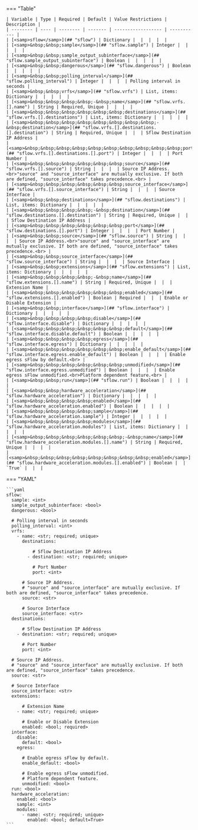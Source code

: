 <!--
  ~ Copyright (c) 2023 Arista Networks, Inc.
  ~ Use of this source code is governed by the Apache License 2.0
  ~ that can be found in the LICENSE file.
  -->
=== "Table"

    | Variable | Type | Required | Default | Value Restrictions | Description |
    | -------- | ---- | -------- | ------- | ------------------ | ----------- |
    | [<samp>sflow</samp>](## "sflow") | Dictionary |  |  |  |  |
    | [<samp>&nbsp;&nbsp;sample</samp>](## "sflow.sample") | Integer |  |  |  |  |
    | [<samp>&nbsp;&nbsp;sample_output_subinterface</samp>](## "sflow.sample_output_subinterface") | Boolean |  |  |  |  |
    | [<samp>&nbsp;&nbsp;dangerous</samp>](## "sflow.dangerous") | Boolean |  |  |  |  |
    | [<samp>&nbsp;&nbsp;polling_interval</samp>](## "sflow.polling_interval") | Integer |  |  |  | Polling interval in seconds |
    | [<samp>&nbsp;&nbsp;vrfs</samp>](## "sflow.vrfs") | List, items: Dictionary |  |  |  |  |
    | [<samp>&nbsp;&nbsp;&nbsp;&nbsp;-&nbsp;name</samp>](## "sflow.vrfs.[].name") | String | Required, Unique |  |  |  |
    | [<samp>&nbsp;&nbsp;&nbsp;&nbsp;&nbsp;&nbsp;destinations</samp>](## "sflow.vrfs.[].destinations") | List, items: Dictionary |  |  |  |  |
    | [<samp>&nbsp;&nbsp;&nbsp;&nbsp;&nbsp;&nbsp;&nbsp;&nbsp;-&nbsp;destination</samp>](## "sflow.vrfs.[].destinations.[].destination") | String | Required, Unique |  |  | Sflow Destination IP Address |
    | [<samp>&nbsp;&nbsp;&nbsp;&nbsp;&nbsp;&nbsp;&nbsp;&nbsp;&nbsp;&nbsp;port</samp>](## "sflow.vrfs.[].destinations.[].port") | Integer |  |  |  | Port Number |
    | [<samp>&nbsp;&nbsp;&nbsp;&nbsp;&nbsp;&nbsp;source</samp>](## "sflow.vrfs.[].source") | String |  |  |  | Source IP Address.<br>"source" and "source_interface" are mutually exclusive. If both are defined, "source_interface" takes precedence.<br> |
    | [<samp>&nbsp;&nbsp;&nbsp;&nbsp;&nbsp;&nbsp;source_interface</samp>](## "sflow.vrfs.[].source_interface") | String |  |  |  | Source Interface |
    | [<samp>&nbsp;&nbsp;destinations</samp>](## "sflow.destinations") | List, items: Dictionary |  |  |  |  |
    | [<samp>&nbsp;&nbsp;&nbsp;&nbsp;-&nbsp;destination</samp>](## "sflow.destinations.[].destination") | String | Required, Unique |  |  | Sflow Destination IP Address |
    | [<samp>&nbsp;&nbsp;&nbsp;&nbsp;&nbsp;&nbsp;port</samp>](## "sflow.destinations.[].port") | Integer |  |  |  | Port Number |
    | [<samp>&nbsp;&nbsp;source</samp>](## "sflow.source") | String |  |  |  | Source IP Address.<br>"source" and "source_interface" are mutually exclusive. If both are defined, "source_interface" takes precedence.<br> |
    | [<samp>&nbsp;&nbsp;source_interface</samp>](## "sflow.source_interface") | String |  |  |  | Source Interface |
    | [<samp>&nbsp;&nbsp;extensions</samp>](## "sflow.extensions") | List, items: Dictionary |  |  |  |  |
    | [<samp>&nbsp;&nbsp;&nbsp;&nbsp;-&nbsp;name</samp>](## "sflow.extensions.[].name") | String | Required, Unique |  |  | Extension Name |
    | [<samp>&nbsp;&nbsp;&nbsp;&nbsp;&nbsp;&nbsp;enabled</samp>](## "sflow.extensions.[].enabled") | Boolean | Required |  |  | Enable or Disable Extension |
    | [<samp>&nbsp;&nbsp;interface</samp>](## "sflow.interface") | Dictionary |  |  |  |  |
    | [<samp>&nbsp;&nbsp;&nbsp;&nbsp;disable</samp>](## "sflow.interface.disable") | Dictionary |  |  |  |  |
    | [<samp>&nbsp;&nbsp;&nbsp;&nbsp;&nbsp;&nbsp;default</samp>](## "sflow.interface.disable.default") | Boolean |  |  |  |  |
    | [<samp>&nbsp;&nbsp;&nbsp;&nbsp;egress</samp>](## "sflow.interface.egress") | Dictionary |  |  |  |  |
    | [<samp>&nbsp;&nbsp;&nbsp;&nbsp;&nbsp;&nbsp;enable_default</samp>](## "sflow.interface.egress.enable_default") | Boolean |  |  |  | Enable egress sFlow by default.<br> |
    | [<samp>&nbsp;&nbsp;&nbsp;&nbsp;&nbsp;&nbsp;unmodified</samp>](## "sflow.interface.egress.unmodified") | Boolean |  |  |  | Enable egress sFlow unmodified.<br>Platform dependent feature.<br> |
    | [<samp>&nbsp;&nbsp;run</samp>](## "sflow.run") | Boolean |  |  |  |  |
    | [<samp>&nbsp;&nbsp;hardware_acceleration</samp>](## "sflow.hardware_acceleration") | Dictionary |  |  |  |  |
    | [<samp>&nbsp;&nbsp;&nbsp;&nbsp;enabled</samp>](## "sflow.hardware_acceleration.enabled") | Boolean |  |  |  |  |
    | [<samp>&nbsp;&nbsp;&nbsp;&nbsp;sample</samp>](## "sflow.hardware_acceleration.sample") | Integer |  |  |  |  |
    | [<samp>&nbsp;&nbsp;&nbsp;&nbsp;modules</samp>](## "sflow.hardware_acceleration.modules") | List, items: Dictionary |  |  |  |  |
    | [<samp>&nbsp;&nbsp;&nbsp;&nbsp;&nbsp;&nbsp;-&nbsp;name</samp>](## "sflow.hardware_acceleration.modules.[].name") | String | Required, Unique |  |  |  |
    | [<samp>&nbsp;&nbsp;&nbsp;&nbsp;&nbsp;&nbsp;&nbsp;&nbsp;enabled</samp>](## "sflow.hardware_acceleration.modules.[].enabled") | Boolean |  | `True` |  |  |

=== "YAML"

    ```yaml
    sflow:
      sample: <int>
      sample_output_subinterface: <bool>
      dangerous: <bool>

      # Polling interval in seconds
      polling_interval: <int>
      vrfs:
        - name: <str; required; unique>
          destinations:

              # Sflow Destination IP Address
            - destination: <str; required; unique>

              # Port Number
              port: <int>

          # Source IP Address.
          # "source" and "source_interface" are mutually exclusive. If both are defined, "source_interface" takes precedence.
          source: <str>

          # Source Interface
          source_interface: <str>
      destinations:

          # Sflow Destination IP Address
        - destination: <str; required; unique>

          # Port Number
          port: <int>

      # Source IP Address.
      # "source" and "source_interface" are mutually exclusive. If both are defined, "source_interface" takes precedence.
      source: <str>

      # Source Interface
      source_interface: <str>
      extensions:

          # Extension Name
        - name: <str; required; unique>

          # Enable or Disable Extension
          enabled: <bool; required>
      interface:
        disable:
          default: <bool>
        egress:

          # Enable egress sFlow by default.
          enable_default: <bool>

          # Enable egress sFlow unmodified.
          # Platform dependent feature.
          unmodified: <bool>
      run: <bool>
      hardware_acceleration:
        enabled: <bool>
        sample: <int>
        modules:
          - name: <str; required; unique>
            enabled: <bool; default=True>
    ```
